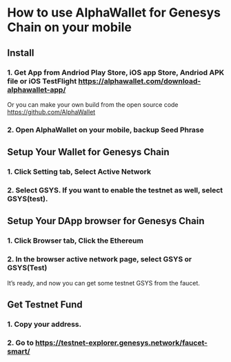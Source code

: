 # How to use AlphaWallet for Genesys Chain on your mobile
## Install
### 1. Get App from Andriod Play Store, iOS app Store, Andriod APK file or iOS TestFlight https://alphawallet.com/download-alphawallet-app/
Or you can make your own build from the open source code https://github.com/AlphaWallet

### 2. Open AlphaWallet on your mobile, backup Seed Phrase

## Setup Your Wallet for Genesys Chain
### 1. Click Setting tab, Select Active Network

### 2. Select GSYS. If you want to enable the testnet as well, select GSYS(test).

## Setup Your DApp browser for Genesys Chain
### 1. Click Browser tab, Click the Ethereum 

### 2. In the browser active network page, select GSYS or GSYS(Test) 

It’s ready, and now you can get some testnet GSYS from the faucet.

## Get Testnet Fund
### 1. Copy your address.

### 2. Go to <https://testnet-explorer.genesys.network/faucet-smart/>
